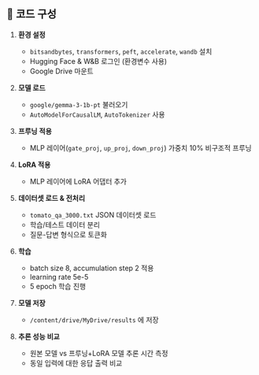 ## 📌 코드 구성

1. **환경 설정**
   - `bitsandbytes`, `transformers`, `peft`, `accelerate`, `wandb` 설치
   - Hugging Face & W&B 로그인 (환경변수 사용)
   - Google Drive 마운트

2. **모델 로드**
   - `google/gemma-3-1b-pt` 불러오기
   - `AutoModelForCausalLM`, `AutoTokenizer` 사용

3. **프루닝 적용**
   - MLP 레이어(`gate_proj`, `up_proj`, `down_proj`) 가중치 10% 비구조적 프루닝

4. **LoRA 적용**
   - MLP 레이어에 LoRA 어댑터 추가

5. **데이터셋 로드 & 전처리**
   - `tomato_qa_3000.txt` JSON 데이터셋 로드
   - 학습/테스트 데이터 분리
   - 질문-답변 형식으로 토큰화

6. **학습**
   - batch size 8, accumulation step 2 적용
   - learning rate 5e-5
   - 5 epoch 학습 진행

7. **모델 저장**
   - `/content/drive/MyDrive/results` 에 저장

8. **추론 성능 비교**
   - 원본 모델 vs 프루닝+LoRA 모델 추론 시간 측정
   - 동일 입력에 대한 응답 출력 비교